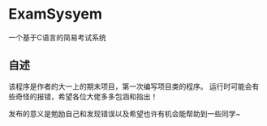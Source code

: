 # ExamSysyem
一个基于C语言的简易考试系统

## 自述
该程序是作者的大一上的期末项目，第一次编写项目类的程序。
运行时可能会有些奇怪的报错，希望各位大佬多多包涵和指出！

发布的意义是勉励自己和发现错误以及希望也许有机会能帮助到一些同学~
